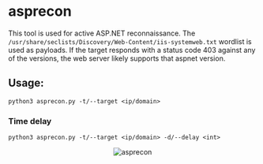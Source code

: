 # asprecon
This tool is used for active ASP.NET reconnaissance.  The ``/usr/share/seclists/Discovery/Web-Content/iis-systemweb.txt`` wordlist is used as payloads.
If the target responds with a status code 403 against any of the versions, the web server likely supports that aspnet version. 

## Usage:
```
python3 asprecon.py -t/--target <ip/domain>
```

### Time delay
```
python3 asprecon.py -t/--target <ip/domain> -d/--delay <int>
```

<div align="center"">

![asprecon](https://github.com/kva55/asprecon/assets/60018788/f72f973f-680b-43fe-93d6-6d3780fe7bab)

</div>
